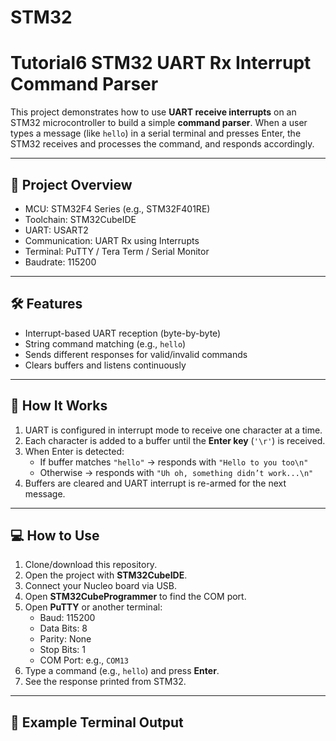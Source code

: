 # STM32
# Tutorial6 STM32 UART Rx Interrupt Command Parser

This project demonstrates how to use **UART receive interrupts** on an STM32 microcontroller to build a simple **command parser**. When a user types a message (like `hello`) in a serial terminal and presses Enter, the STM32 receives and processes the command, and responds accordingly.

---

## 🚀 Project Overview

- MCU: STM32F4 Series (e.g., STM32F401RE)
- Toolchain: STM32CubeIDE
- UART: USART2
- Communication: UART Rx using Interrupts
- Terminal: PuTTY / Tera Term / Serial Monitor
- Baudrate: 115200

---

## 🛠️ Features

- Interrupt-based UART reception (byte-by-byte)
- String command matching (e.g., `hello`)
- Sends different responses for valid/invalid commands
- Clears buffers and listens continuously

---

## 🧠 How It Works

1. UART is configured in interrupt mode to receive one character at a time.
2. Each character is added to a buffer until the **Enter key** (`'\r'`) is received.
3. When Enter is detected:
    - If buffer matches `"hello"` → responds with `"Hello to you too\n"`
    - Otherwise → responds with `"Uh oh, something didn’t work...\n"`
4. Buffers are cleared and UART interrupt is re-armed for the next message.

---

## 💻 How to Use

1. Clone/download this repository.
2. Open the project with **STM32CubeIDE**.
3. Connect your Nucleo board via USB.
4. Open **STM32CubeProgrammer** to find the COM port.
5. Open **PuTTY** or another terminal:
   - Baud: 115200
   - Data Bits: 8
   - Parity: None
   - Stop Bits: 1
   - COM Port: e.g., `COM13`
6. Type a command (e.g., `hello`) and press **Enter**.
7. See the response printed from STM32.

---

## 🧾 Example Terminal Output

